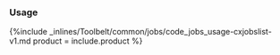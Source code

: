 <!--  usedin: [ _legacy_docker/Toolbelt/jobs-v1.md, _maestro/Toolbelt/jobs-v1.md, _node/toolbelt/jobs-v1.md, _rails/Toolbelt/jobs-v1.md] -->


### Usage

{%include _inlines/Toolbelt/common/jobs/code_jobs_usage-cxjobslist-v1.md  product = include.product %}

